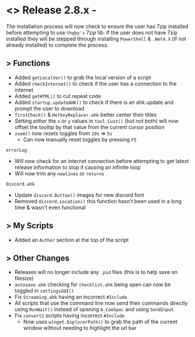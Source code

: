 # <> Release 2.8.x -
The installation process will now check to ensure the user has 7zip installed before attempting to use `thqby's` 7zip lib. If the user does not have 7zip installed they will be stepped through installing `PowerShell` & `.Net4.X` (if not already installed) to complete the process.

## > Functions
- Added `getLocalVer()` to grab the local version of a script
- Added `checkInternet()` to check if the user has a connection to the internet
- Added `getHTML()` to cut repeat code
- Added `startup.updateAHK()` to check if there is an ahk update and prompt the user to download
- `firstCheck()` & `HotkeyReplacer.ahk` better center their titles
- Setting *either* the `x` or `y` values in `tool.Cust()` (but not both) will now offset the tooltip by that value from the current cursor position
- `zoom()` now resets toggles from `10s` => `5s`
    - Can now manually reset toggles by pressing `F5`

`errorLog`
- Will now check for an internet connection before attempting to get latest release information to stop it causing an infinite loop
- Will now trim any `newlines` or `returns`

`Discord.ahk`
- Update `discord.Button()` images for new discord font
- Removed `discord.Location()` this function hasn't been used in a long time & wasn't even functional

## > My Scripts
- Added an `Author` section at the top of the script

## > Other Changes
- Releases will no longer include any `.psd` files (this is to help save on filesize)
- `autosave.ahk` checking for `checklist.ahk` being open can now be toggled in `settingsGUI()`
- Fix `Streaming.ahk` having an incorrect `#Include`
- All scripts that use the command line now send their commands directly using `RunWait()` instead of opening `A_ComSpec` and using `SendInput`
- Fix `convert2` scripts having incorrect `#Include`
    - Now uses `winget.ExplorerPath()` to grab the path of the current window without needing to highlight the url bar